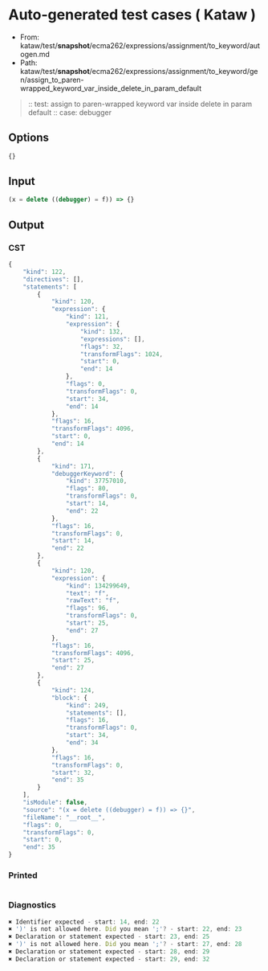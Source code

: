# Auto-generated test cases ( Kataw )
- From: kataw/test/__snapshot__/ecma262/expressions/assignment/to_keyword/autogen.md
- Path: kataw/test/__snapshot__/ecma262/expressions/assignment/to_keyword/gen/assign_to_paren-wrapped_keyword_var_inside_delete_in_param_default
> :: test: assign to paren-wrapped keyword var inside delete in param default
> :: case: debugger
## Options

`````js
{}
`````
## Input

`````js
(x = delete ((debugger) = f)) => {}
`````
## Output

### CST

```javascript
{
    "kind": 122,
    "directives": [],
    "statements": [
        {
            "kind": 120,
            "expression": {
                "kind": 121,
                "expression": {
                    "kind": 132,
                    "expressions": [],
                    "flags": 32,
                    "transformFlags": 1024,
                    "start": 0,
                    "end": 14
                },
                "flags": 0,
                "transformFlags": 0,
                "start": 34,
                "end": 14
            },
            "flags": 16,
            "transformFlags": 4096,
            "start": 0,
            "end": 14
        },
        {
            "kind": 171,
            "debuggerKeyword": {
                "kind": 37757010,
                "flags": 80,
                "transformFlags": 0,
                "start": 14,
                "end": 22
            },
            "flags": 16,
            "transformFlags": 0,
            "start": 14,
            "end": 22
        },
        {
            "kind": 120,
            "expression": {
                "kind": 134299649,
                "text": "f",
                "rawText": "f",
                "flags": 96,
                "transformFlags": 0,
                "start": 25,
                "end": 27
            },
            "flags": 16,
            "transformFlags": 4096,
            "start": 25,
            "end": 27
        },
        {
            "kind": 124,
            "block": {
                "kind": 249,
                "statements": [],
                "flags": 16,
                "transformFlags": 0,
                "start": 34,
                "end": 34
            },
            "flags": 16,
            "transformFlags": 0,
            "start": 32,
            "end": 35
        }
    ],
    "isModule": false,
    "source": "(x = delete ((debugger) = f)) => {}",
    "fileName": "__root__",
    "flags": 0,
    "transformFlags": 0,
    "start": 0,
    "end": 35
}
```

### Printed

```javascript

```

### Diagnostics

```javascript
✖ Identifier expected - start: 14, end: 22
✖ ')' is not allowed here. Did you mean ';'? - start: 22, end: 23
✖ Declaration or statement expected - start: 23, end: 25
✖ ')' is not allowed here. Did you mean ';'? - start: 27, end: 28
✖ Declaration or statement expected - start: 28, end: 29
✖ Declaration or statement expected - start: 29, end: 32

```

